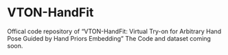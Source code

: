 # VTON-HandFit
Offical code repository of “VTON-HandFit: Virtual Try-on for Arbitrary Hand Pose Guided by Hand Priors Embedding” The Code and dataset coming soon.
